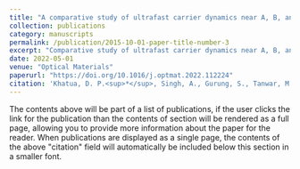 ```yaml
---
title: "A comparative study of ultrafast carrier dynamics near A, B, and C-excitons in a monolayer MoS<sub>2</sub> at high excitation densities"
collection: publications
category: manuscripts
permalink: /publication/2015-10-01-paper-title-number-3
excerpt: "Comparative study of ultrafast carrier dynamics near A, B, and C-excitons in monolayer MoS<sub>2</sub> at high excitation densities, revealing distinct excitonic behaviors."
date: 2022-05-01
venue: "Optical Materials"
paperurl: "https://doi.org/10.1016/j.optmat.2022.112224"
citation: 'Khatua, D. P.<sup>*</sup>, Singh, A., Gurung, S., Tanwar, M., Kumar, R., and Jayabalan, J. (2022). "A comparative study of ultrafast carrier dynamics near A, B, and C-excitons in a monolayer MoS<sub>2</sub> at high excitation densities." <i>Optical Materials</i>, 126, 112224. https://doi.org/10.1016/j.optmat.2022.112224 [<sup>*</sup>Corresponding author]'
---
```



The contents above will be part of a list of publications, if the user clicks the link for the publication than the contents of section will be rendered as a full page, allowing you to provide more information about the paper for the reader. When publications are displayed as a single page, the contents of the above "citation" field will automatically be included below this section in a smaller font.

